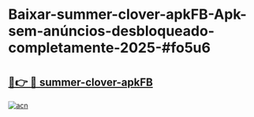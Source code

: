 # Baixar-summer-clover-apkFB-Apk-sem-anúncios-desbloqueado-completamente-2025-#fo5u6

# <h2><a href="https://ainizakaria.my?title=summer-clover-apkFB&ref=24M">🔗👉 🔴 summer-clover-apkFB</a></h2>

[![acn](https://github.com/user-attachments/assets/0f9c940e-d8b0-45ae-aac7-cd30a18b3e1c)](https://ainizakaria.my?title=summer-clover-apkFB&ref=24M)

